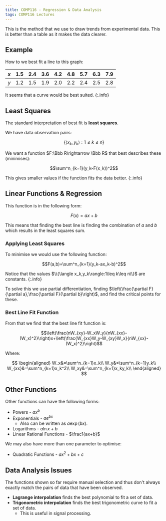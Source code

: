```yaml
---
title: COMP116 - Regression & Data Analysis
tags: COMP116 Lectures
---
```

This is the method that we use to draw trends from experimental data. This is better than a table as it makes the data clearer.

## Example
How to we best fit a line to this graph:

| $x$ | 1.5 | 2.4 | 3.6 | 4.2 | 4.8 | 5.7 | 6.3 | 7.9 |
| :-: | :-: | :-: | :-: | :-: | :-: | :-: | :-: | :-: |
| $y$ | 1.2 | 1.5 | 1.9 | 2.0 | 2.2 | 2.4 | 2.5 | 2.8 |

It seems that a curve would be best suited.
{:.info}

## Least Squares
The standard interpretation of best fit is **least squares**.

We have data observation pairs:

$$\{\langle x_k,y_k\rangle:1\leq k\leq n\}$$

We want a function $F:\Bbb R\rightarrow \Bbb R$ that best describes these (minimises):

$$\sum^n_{k=1}(y_k-F(x_k))^2$$

This gives smaller values if the function fits the data better.
{:.info}

## Linear Functions & Regression
This function is in the following form:

$$F(x)=ax+b$$

This means that finding the best line is finding the combination of $a$ and $b$ which results in the least squares sum.

### Applying Least Squares
To minimise we would use the following function:

$$F(a,b)=\sum^n_{k=1}(y_k-ax_k-b)^2$$

Notice that the values $\\{\langle x_k,y_k\rangle:1\leq k\leq n\\}$ are constants.
{:.info}

To solve this we use partial differentiation, finding $\left(\frac{\partial F}{\partial a},\frac{\partial F}{\partial b}\right)$, and find the critical points for these.

### Best Line Fit Function
From that we find that the best line fit function is:

$$\left(\frac{nW_{xy}-W_xW_y}{nW_{xx}-(W_x)^2}\right)x+\left(\frac{W_{xx}W_y-W_{xy}W_x}{nW_{xx}-(W_x)^2}\right)$$

Where:

$$
\begin{aligned}
W_x&=\sum^n_{k=1}x_k\\
W_y&=\sum^n_{k=1}y_k\\
W_{xx}&=\sum^n_{k=1}x_k^2\\
W_xy&=\sum^n_{k=1}x_ky_k\\
\end{aligned}
$$

## Other Functions
Other functions can have the following forms:

* Powers - $ax^b$
* Exponentials - $ae^{bx}$
	* Also can be written as $a\exp(bx)$.
* Logarithms - $a\ln x+b$
* Linear Rational Functions - $\frac1{ax+b}$

We may also have more than one parameter to optimise:

* Quadratic Functions - $ax^2+bx+c$

## Data Analysis Issues
The functions shown so far require manual selection and thus don't always exactly match the pairs of data that have been observed.

* **Lagrange interpolation** finds the best polynomial to fit a set of data.
* **Trigonometric interpolation** finds the best trigonometric curve to fit a set of data.
	* This is useful in signal processing.
